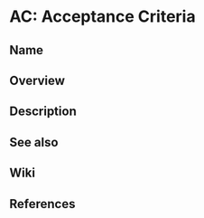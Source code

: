 # AC: Acceptance Criteria

## Name

## Overview

## Description

## See also

## Wiki

## References
